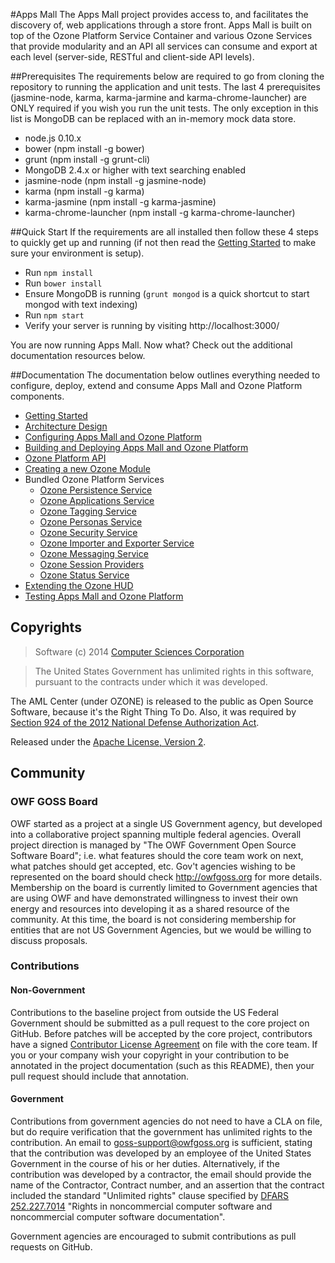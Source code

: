 #Apps Mall
The Apps Mall project provides access to, and facilitates the discovery of, web applications through a store front. Apps Mall is built on top of the Ozone Platform Service Container and various Ozone Services that provide modularity and an API all services can consume and export at each level (server-side, RESTful and client-side API levels).

##Prerequisites
The requirements below are required to go from cloning the repository to running the application and unit tests. The last 4 prerequisites (jasmine-node, karma, karma-jarmine and karma-chrome-launcher) are ONLY required if you wish you run the unit tests. The only exception in this list is MongoDB can be replaced with an in-memory mock data store.
* node.js 0.10.x
* bower (npm install -g bower)
* grunt (npm install -g grunt-cli)
* MongoDB 2.4.x or higher with text searching enabled
* jasmine-node (npm install -g jasmine-node)
* karma (npm install -g karma)
* karma-jasmine (npm install -g karma-jasmine)
* karma-chrome-launcher (npm install -g karma-chrome-launcher)

##Quick Start
If the requirements are all installed then follow these 4 steps to quickly get up and running (if not then read the [Getting Started](docs/getting-started.md) to make sure your environment is setup).
* Run ```npm install```
* Run ```bower install```
* Ensure MongoDB is running (```grunt mongod``` is a quick shortcut to start mongod with text indexing)
* Run ```npm start```
* Verify your server is running by visiting http://localhost:3000/

You are now running Apps Mall. Now what? Check out the additional documentation resources below.

##Documentation
The documentation below outlines everything needed to configure, deploy, extend and consume Apps Mall and Ozone Platform components.

* [Getting Started](docs/getting-started.md)
* [Architecture Design](docs/design.md)
* [Configuring Apps Mall and Ozone Platform](docs/configuration.md)
* [Building and Deploying Apps Mall and Ozone Platform](docs/build-deploy.md)
* [Ozone Platform API](docs/ozone-api.md)
* [Creating a new Ozone Module](docs/creating-ozone-module.md)
* Bundled Ozone Platform Services
    * [Ozone Persistence Service](docs/ozone-services-persistence.md)
    * [Ozone Applications Service](docs/ozone-services-applications.md)
    * [Ozone Tagging Service](docs/ozone-services-tagging.md)
    * [Ozone Personas Service](docs/ozone-services-personas.md)
    * [Ozone Security Service](docs/ozone-services-security.md)
    * [Ozone Importer and Exporter Service](docs/ozone-services-importer-exporter.md)
    * [Ozone Messaging Service](docs/ozone-services-messaging.md)
    * [Ozone Session Providers](docs/ozone-session-providers.md)
    * [Ozone Status Service](docs/ozone-services-status.md)
* [Extending the Ozone HUD](docs/ozone-hud.md)
* [Testing Apps Mall and Ozone Platform](docs/testing.md)

## Copyrights
> Software (c) 2014 [Computer Sciences Corporation](http://www.csc.com/ "CSC")

> The United States Government has unlimited rights in this software, pursuant to the contracts under which it was developed.  

The AML Center (under OZONE) is released to the public as Open Source Software, because it's the Right Thing To Do. Also, it was required by [Section 924 of the 2012 National Defense Authorization Act](http://www.gpo.gov/fdsys/pkg/PLAW-112publ81/pdf/PLAW-112publ81.pdf "NDAA FY12").

Released under the [Apache License, Version 2](http://www.apache.org/licenses/LICENSE-2.0.html "Apache License v2").


## Community

### OWF GOSS Board
OWF started as a project at a single US Government agency, but developed into a collaborative project spanning multiple federal agencies.  Overall project direction is managed by "The OWF Government Open Source Software Board"; i.e. what features should the core team work on next, what patches should get accepted, etc.  Gov't agencies wishing to be represented on the board should check http://owfgoss.org for more details.  Membership on the board is currently limited to Government agencies that are using OWF and have demonstrated willingness to invest their own energy and resources into developing it as a shared resource of the community.  At this time, the board is not considering membership for entities that are not US Government Agencies, but we would be willing to discuss proposals.

### Contributions

#### Non-Government
Contributions to the baseline project from outside the US Federal Government should be submitted as a pull request to the core project on GitHub.  Before patches will be accepted by the core project, contributors have a signed [Contributor License Agreement](https://www.ozoneplatform.org/ContributorLicenseAgreement1-3OZONE.docx) on file with the core team.  If you or your company wish your copyright in your contribution to be annotated in the project documentation (such as this README), then your pull request should include that annotation.

#### Government
Contributions from government agencies do not need to have a CLA on file, but do require verification that the government has unlimited rights to the contribution.  An email to goss-support@owfgoss.org is sufficient, stating that the contribution was developed by an employee of the United States Government in the course of his or her duties. Alternatively, if the contribution was developed by a contractor, the email should provide the name of the Contractor, Contract number, and an assertion that the contract included the standard "Unlimited rights" clause specified by [DFARS 252.227.7014](http://www.acq.osd.mil/dpap/dars/dfars/html/current/252227.htm#252.227-7014) "Rights in noncommercial computer software and noncommercial computer software documentation".

Government agencies are encouraged to submit contributions as pull requests on GitHub.
